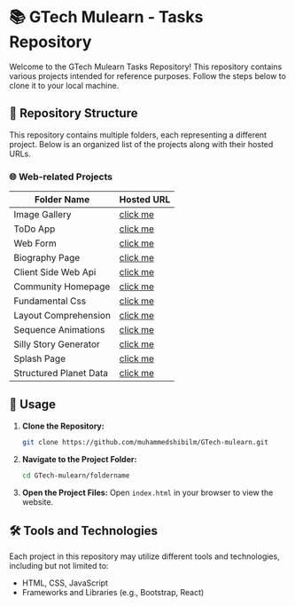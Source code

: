 # 📚 GTech Mulearn - Tasks Repository

Welcome to the GTech Mulearn Tasks Repository! This repository contains various projects intended for reference purposes. Follow the steps below to clone it to your local machine.

## 📂 Repository Structure

This repository contains multiple folders, each representing a different project. Below is an organized list of the projects along with their hosted URLs.

### 🌐 Web-related Projects

| Folder Name | Hosted URL |
|-------------|------------|
| Image Gallery | [click me](https://muhammedshibilm.github.io/GTech-mulearn/Image_Gallery/) |
| ToDo App    | [click me](https://todo-app-shibil.vercel.app/) |
| Web Form | [click me](https://muhammedshibilm.github.io/GTech-mulearn/Web-forms/) |
| Biography Page | [click me](https://muhammedshibilm.github.io/biography-page/) |
| Client Side Web Api | [click me](https://muhammedshibilm.github.io/clientsidewebapi/) |
| Community Homepage | [click me](https://muhammedshibilm.github.io/communityhomepage/) |
| Fundamental Css | [click me](https://muhammedshibilm.github.io/fundamentalcss/) |
| Layout Comprehension | [click me](https://muhammedshibilm.github.io/layoutcomprehension/) |
| Sequence Animations | [click me](https://muhammedshibilm.github.io/sequenceanimation/) |
| Silly Story Generator | [click me](https://muhammedshibilm.github.io/silly-story-generator/) |
| Splash Page | [click me](https://muhammedshibilm.github.io/splashpage/) |
| Structured Planet Data | [click me](https://muhammedshibilm.github.io/structuredplanetdata/) |



## 📖 Usage

1. **Clone the Repository:**
   ```bash
   git clone https://github.com/muhammedshibilm/GTech-mulearn.git
   ```

2. **Navigate to the Project Folder:**
   ```bash
   cd GTech-mulearn/foldername
   ```

3. **Open the Project Files:**
   Open `index.html` in your browser to view the website.

## 🛠️ Tools and Technologies

Each project in this repository may utilize different tools and technologies, including but not limited to:

- HTML, CSS, JavaScript
- Frameworks and Libraries (e.g., Bootstrap, React)
